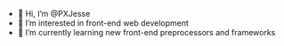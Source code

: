 - 👋 Hi, I’m @PXJesse
- 👀 I’m interested in front-end web development
- 🌱 I’m currently learning new front-end preprocessors and frameworks
